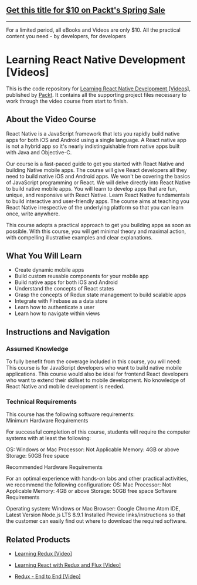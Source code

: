 ## [Get this title for $10 on Packt's Spring Sale](https://www.packt.com/V10444?utm_source=github&utm_medium=packt-github-repo&utm_campaign=spring_10_dollar_2022)
-----
For a limited period, all eBooks and Videos are only $10. All the practical content you need \- by developers, for developers

# Learning React Native Development [Videos]

This is the code repository for [Learning React Native Development [Videos]](https://www.packtpub.com/application-development/learning-react-native-development-videos?utm_source=github&utm_medium=repository&utm_campaign=9781789138092), published by [Packt](https://www.packtpub.com/?utm_source=github). It contains all the supporting project files necessary to work through the video course from start to finish.
## About the Video Course
React Native is a JavaScript framework that lets you rapidly build native apps for both iOS and Android using a single language. A React native app is not a hybrid app so it's nearly indistinguishable from native apps built with Java and Objective-C. 

Our course is a fast-paced guide to get you started with React Native and building Native mobile apps. The course will give React developers all they need to build native iOS and Android apps. We won't be covering the basics of JavaScript programming or React. We will delve directly into React Native to build native mobile apps. You will learn to develop apps that are fun, unique, and responsive with React Native. Learn React Native fundamentals to build interactive and user-friendly apps. The course aims at teaching you React Native irrespective of the underlying platform so that you can learn once, write anywhere. 

This course adopts a practical approach to get you building apps as soon as possible. With this course, you will get minimal theory and maximal action, with compelling illustrative examples and clear explanations.

<H2>What You Will Learn</H2>
<DIV class=book-info-will-learn-text>
<UL>
<LI>Create dynamic mobile apps 
<LI>Build custom reusable components for your mobile app 
<LI>Build native apps for both iOS and Android 
<LI>Understand the concepts of React states 
<LI>Grasp the concepts of Redux state management to build scalable apps 
<LI>Integrate with Firebase as a data store 
<LI>Learn how to authenticate a user 
<LI>Learn how to navigate within views </LI></UL></DIV>

## Instructions and Navigation
### Assumed Knowledge
To fully benefit from the coverage included in this course, you will need:<br/>
This course is for JavaScript developers who want to build native mobile applications. This course would also be ideal for frontend React developers who want to extend their skillset to mobile development. No knowledge of React Native and mobile development is needed.

### Technical Requirements
This course has the following software requirements:<br/>
Minimum Hardware Requirements

For successful completion of this course, students will require the computer systems with at least the following:

OS: Windows or Mac
Processor: Not Applicable
Memory: 4GB or above
Storage: 50GB free space
 

Recommended Hardware Requirements

For an optimal experience with hands-on labs and other practical activities, we recommend the following configuration:
OS: Mac
Processor: Not Applicable
Memory: 4GB or above
Storage: 50GB free space
Software Requirements

Operating system: Windows or Mac
Browser: Google Chrome
Atom IDE, Latest Version
Node.js LTS 8.9.1 Installed
Provide links/instructions so that the customer can easily find out where to download the required software.

## Related Products
* [Learning Redux [Video]](https://www.packtpub.com/web-development/learning-redux-video?utm_source=github&utm_medium=repository&utm_campaign=9781787125810)

* [Learning React with Redux and Flux [Video]](https://www.packtpub.com/web-development/learning-react-redux-and-flux-video?utm_source=github&utm_medium=repository&utm_campaign=9781787285996)

* [Redux - End to End [Video]](https://www.packtpub.com/application-development/redux-–-end-end-video?utm_source=github&utm_medium=repository&utm_campaign=9781788394277)


